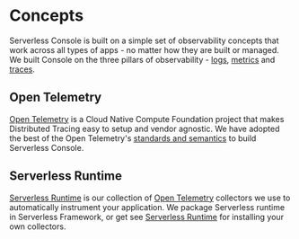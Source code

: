 <!--
title: Concepts
menuText: Concepts
description: Overview of concepts used on serevrless console. 
menuOrder: 1
-->

# Concepts 
Serverless Console is built on a simple set of observability 
concepts that work across all types of apps - no matter how 
they are built or managed. We built Console on the three pillars
of observability - [logs](logs.md), [metrics](metrics) and [traces](traces.md).

## Open Telemetry
[Open Telemetry](http://opentelemtry.io) is a Cloud Native Compute
Foundation project that makes Distributed Tracing easy to setup
and vendor agnostic. We have adopted the best of the Open Telemetry's
[standards and semantics](tags.md) to build Serverless Console.

## Serverless Runtime
[Serverless Runtime](http://github.com/serverless/runtime) is our collection 
of [Open Telemetry](http://opentelemtry.io) collectors we use to automatically
instrument your application. We package Serverless runtime in Serverless
Framework, or get see [Serverless Runtime](http://github.com/serverless/runtime)
for installing your own collectors.

